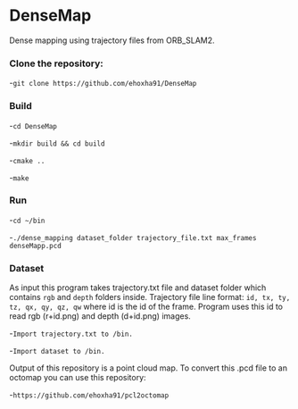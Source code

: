 # DenseMap
Dense mapping using trajectory files from ORB_SLAM2.

### Clone the repository:

-`git clone https://github.com/ehoxha91/DenseMap`


### Build
-`cd DenseMap`

-`mkdir build && cd build`

-`cmake ..`

-`make`

### Run

-`cd ~/bin`

-`./dense_mapping dataset_folder trajectory_file.txt max_frames denseMapp.pcd `

### Dataset

As input this program takes trajectory.txt file and dataset folder which contains `rgb` and `depth` folders inside.
Trajectory file line format: `id, tx, ty, tz, qx, qy, qz, qw` where id is the id of the frame. Program uses this id to read rgb (r+id.png) and depth (d+id.png) images.

-`Import trajectory.txt to /bin.` 

-`Import dataset to /bin.`

Output of this repository is a point cloud map. To convert this .pcd file to an octomap you can use this repository:

-`https://github.com/ehoxha91/pcl2octomap`
